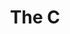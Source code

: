 ---
pid: LLP175
title: The C
location_transcription: Philly
zipcode: 
outside_phl: 
neighborhood: 
age: '9'
age_range: 6-13
instagram: 
image_file_name: LLP_175.jpg
proposal_transcription: |-
  pa fa

  Pa fa

  Pensivania
topic: Architecture,Art
topic_summary: 0, 0
type: Building
keywords_other: pafa
credit: Jeremy Matos
image_labels: 
twitter: 
facebook: 
permalink: "/monuments/llp175/"
layout: item-page
---